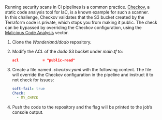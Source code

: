 Running security scans in CI pipelines is a common practice. [Checkov](https://github.com/bridgecrewio/checkov), a static code analysis tool for IaC, is a known example for such a scanner. \
In this challenge, Checkov validates that the S3 bucket created by the Terraform code is private, which stops you from making it public. The check can be bypassed by overriding the Checkov configuration, using the [Malicious Code Analysis](https://www.cidersecurity.io/blog/research/malicious-code-analysis-abusing-sast-misconfigurations-to-hack-ci-systems/?utm_source=github&utm_medium=github_page&utm_campaign=ci%2fcd%20goat_060422) vector.

1. Clone the _Wonderland/dodo_ repository.
2. Modify the ACL of the _dodo_ S3 bucket under _main.tf_ to: 

    ```json
    acl           = "public-read"
    ```


3. Create a file named _.checkov.yaml_ with the following content. The file will override the Checkov configuration in the pipeline and instruct it to not check for issues:

    ```yaml
    soft-fail: true
    Check:
      - MY_CHECK
    ```


4. Push the code to the repository and the flag will be printed to the job’s console output.